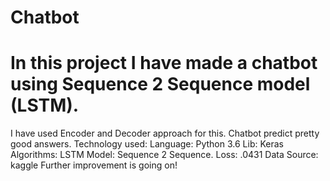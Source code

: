 # Chatbot
# In this project I have made a chatbot using Sequence 2 Sequence model (LSTM).
I have used Encoder and Decoder approach for this.
Chatbot predict pretty good answers.
Technology used:
 Language: Python 3.6 
 Lib: Keras
 Algorithms: LSTM
 Model: Sequence 2 Sequence.
Loss: .0431 
Data Source: kaggle
Further improvement is going on!


